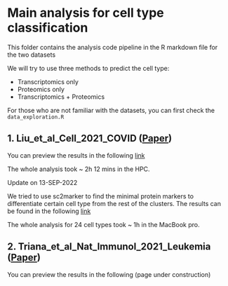 # Main analysis for cell type classification

This folder contains the analysis code pipeline in the R markdown file for the two datasets

We will try to use three methods to predict the cell type:
* Transcriptomics only
* Proteomics only
* Transcriptomics + Proteomics

For those who are not familiar with the datasets, you can first check the `data_exploration.R`

## 1.  Liu_et_al_Cell_2021_COVID ([Paper](https://doi.org/10.1016/j.cell.2021.02.018)) 

You can preview the results in the following [link](https://htmlpreview.github.io/?https://github.com/anglixue/asiosc_hackathon/blob/main/main/Azimuth_annotation_COVID_PBMCs.html)

The whole analysis took ~ 2h 12 mins in the HPC.

Update on 13-SEP-2022

We tried to use sc2marker to find the minimal protein markers to differentiate certain cell type from the rest of the clusters. The results can be found in the following [link](https://htmlpreview.github.io/?https://github.com/anglixue/asiosc_hackathon/blob/main/main/COVID_innate_adaptive_ADT.sc2marker.report.html)

The whole analysis for 24 cell types took ~ 1h in the MacBook pro.

## 2.  Triana_et_al_Nat_Immunol_2021_Leukemia ([Paper](https://doi.org/10.1038/s41590-021-01059-0))

You can preview the results in the following (page under construction)





